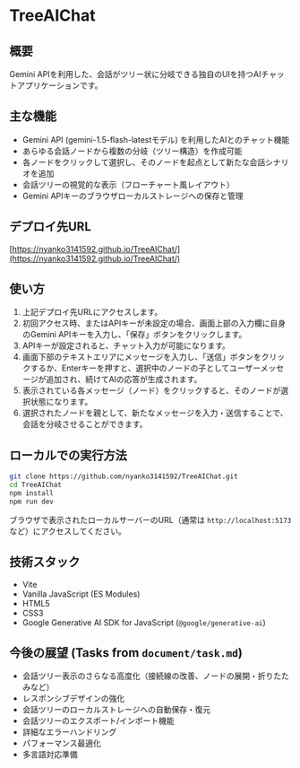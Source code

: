 # TreeAIChat

## 概要

Gemini APIを利用した、会話がツリー状に分岐できる独自のUIを持つAIチャットアプリケーションです。

## 主な機能

- Gemini API (gemini-1.5-flash-latestモデル) を利用したAIとのチャット機能
- あらゆる会話ノードから複数の分岐（ツリー構造）を作成可能
- 各ノードをクリックして選択し、そのノードを起点として新たな会話シナリオを追加
- 会話ツリーの視覚的な表示（フローチャート風レイアウト）
- Gemini APIキーのブラウザローカルストレージへの保存と管理

## デプロイ先URL

[https://nyanko3141592.github.io/TreeAIChat/](https://nyanko3141592.github.io/TreeAIChat/)

## 使い方

1. 上記デプロイ先URLにアクセスします。
2. 初回アクセス時、またはAPIキーが未設定の場合、画面上部の入力欄に自身のGemini APIキーを入力し、「保存」ボタンをクリックします。
3. APIキーが設定されると、チャット入力が可能になります。
4. 画面下部のテキストエリアにメッセージを入力し、「送信」ボタンをクリックするか、Enterキーを押すと、選択中のノードの子としてユーザーメッセージが追加され、続けてAIの応答が生成されます。
5. 表示されている各メッセージ（ノード）をクリックすると、そのノードが選択状態になります。
6. 選択されたノードを親として、新たなメッセージを入力・送信することで、会話を分岐させることができます。

## ローカルでの実行方法

```bash
git clone https://github.com/nyanko3141592/TreeAIChat.git
cd TreeAIChat
npm install
npm run dev
```
ブラウザで表示されたローカルサーバーのURL（通常は `http://localhost:5173` など）にアクセスしてください。

## 技術スタック

- Vite
- Vanilla JavaScript (ES Modules)
- HTML5
- CSS3
- Google Generative AI SDK for JavaScript (`@google/generative-ai`)

## 今後の展望 (Tasks from `document/task.md`)

- 会話ツリー表示のさらなる高度化（接続線の改善、ノードの展開・折りたたみなど）
- レスポンシブデザインの強化
- 会話ツリーのローカルストレージへの自動保存・復元
- 会話ツリーのエクスポート/インポート機能
- 詳細なエラーハンドリング
- パフォーマンス最適化
- 多言語対応準備 